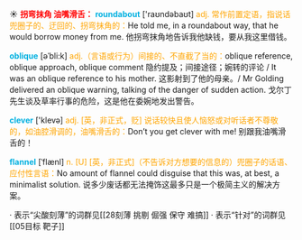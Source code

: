 ☀ <font color="red">**拐弯抹角 油嘴滑舌：**</font>
<font color="sky blue">**roundabout**</font> ['raʊndəbaʊt] 
<font color="orange">adj. 常作前置定语，指说话兜圈子的、迂回的、拐弯抹角的：</font>He told me, in a roundabout way, that he would borrow money from me. 他拐弯抹角地告诉我他缺钱，要从我这里借钱。
           
<font color="sky blue">**oblique**</font> [əˈbli:k]
<font color="orange">adj.（言语或行为）间接的、不直截了当的：</font>oblique reference, oblique approach, oblique comment 隐约提及；间接途径；婉转的评论 / It was an oblique reference to his mother. 这影射到了他的母亲。/ Mr Golding delivered an oblique warning, talking of the danger of sudden action. 戈尔丁先生谈及草率行事的危险，这是他在委婉地发出警告。

<font color="sky blue">**clever**</font> ['klevə] 
<font color="orange">adj. [英，非正式，贬] 说话较快且使人恼怒或对听话者不尊敬的，如油腔滑调的，油嘴滑舌的：</font>Don’t you get clever with me! 别跟我油嘴滑舌的！
           
<font color="sky blue">**flannel**</font> [ˈflænl]
<font color="orange">n. [U] [英，非正式]（不告诉对方想要的信息的）兜圈子的话语、应付性言语：</font>No amount of flannel could disguise that this was, at best, a minimalist solution. 说多少废话都无法掩饰这最多只是一个极简主义的解决方案。

· 表示“尖酸刻薄”的词群见[[28刻薄 挑剔 倔强 保守 难搞]]
· 表示“针对”的词群见[[05目标 靶子]]
